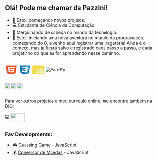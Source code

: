 ## Olá! Pode me chamar de Pazzini!

- 🔭 Estou começando novos projetos.
- 💻 Estudante de Ciência da Computação
- 🚀 Mergulhando de cabeça no mundo da tecnologia.
- 📌 Estou iniciando uma nova aventura no mundo da programação, começando do 0, e venho aqui registrar uma tragetória! Ainda é o começo, mas ja ficará salvo e registrado cada passo a passo, e cada projetinho do que eu for aprendendo nesse caminho.
 
 <div style="display: inline_block"><br>
  <img align="center" alt="Van-HTML" height="30" width="40" src="https://raw.githubusercontent.com/devicons/devicon/master/icons/html5/html5-original.svg">
  <img align="center" alt="Van-CSS" height="30" width="40" src="https://raw.githubusercontent.com/devicons/devicon/master/icons/css3/css3-original.svg">
  <img align="center" alt="Van-Js" height="30" width="40" src="https://raw.githubusercontent.com/devicons/devicon/master/icons/javascript/javascript-plain.svg">
  <img align="center" alt="Van-Py" height="36" width="50" src="https://cdn.jsdelivr.net/gh/devicons/devicon@latest/icons/python/python-original.svg"/>     
 
  
  ##
 
<div> 
  <a href="https://www.instagram.com/vanpazzini/" target="_blank"><img src="https://img.shields.io/badge/-Instagram-%23E4405F?style=for-the-badge&logo=instagram&logoColor=white" target="_blank"></a>
  <a href = "mailto:vanessapazzini2@gmail.com"><img src="https://img.shields.io/badge/-Gmail-%23333?style=for-the-badge&logo=gmail&logoColor=white" target="_blank"></a>
  <a href="https://www.linkedin.com/in/vanessa-pazzini-a440a6263/" target="_blank"><img src="https://img.shields.io/badge/-LinkedIn-%230077B5?style=for-the-badge&logo=linkedin&logoColor=white" target="_blank"> </a> 
 
 ## 
 
 <p> Para ver outros projetos e meu currículo online, me encontre também na DIO:  </p>
💻 <a href="https://web.dio.me/users/vanessapazzini2?tab=achievements" target="_blank"> <img align="center" height="30" width="45" src="https://img.shields.io/badge/DIO-4e3b8c?style=for-the-flat-square&logoSize=auto" target="_blank" position="center"> </a>
  
 </div>

##

 ### Fav Developments:
- 🎮 [Guessing Game](https://github.com/vanessapazzini/GUESSING-GAME) - JavaScript
- 💰 [Conversor de Moedas](https://github.com/vanessapazzini/Conversor-de-Moedas) - JavaScript
